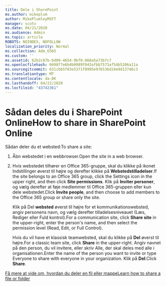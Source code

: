 ```yaml
---
title: Dele i SharePoint
ms.author: mikeplum
author: MikePlumleyMSFT
manager: scotv
ms.date: 04/21/2020
ms.audience: Admin
ms.topic: article
ROBOTS: NOINDEX, NOFOLLOW
localization_priority: Normal
ms.collection: Adm_O365
ms.custom: ''
ms.assetid: 62b2c87b-6d09-4654-9bf0-868a5e73b7c7
ms.openlocfilehash: 0498f7e6b4b0989f043afbb7573af54b5206a11a
ms.sourcegitcommit: 631cbb5f03e5371f0995e976536d24e9d13746c3
ms.translationtype: MT
ms.contentlocale: da-DK
ms.lasthandoff: 04/22/2020
ms.locfileid: "43742361"
---
```

# <a name="how-to-share-in-sharepoint-online"></a><span data-ttu-id="dbf04-102">Sådan deles du i SharePoint Online</span><span class="sxs-lookup"><span data-stu-id="dbf04-102">How to share in SharePoint Online</span></span>

<span data-ttu-id="dbf04-103">Sådan deler du et websted:</span><span class="sxs-lookup"><span data-stu-id="dbf04-103">To share a site:</span></span>
  
1. <span data-ttu-id="dbf04-104">Åbn webstedet i en webbrowser.</span><span class="sxs-lookup"><span data-stu-id="dbf04-104">Open the site in a web browser.</span></span>
    
2. <span data-ttu-id="dbf04-105">Hvis webstedet tilhører en Office 365-gruppe, skal du klikke på ikonet Indstillinger øverst til højre og derefter klikke på **Webstedstilladelser**.</span><span class="sxs-lookup"><span data-stu-id="dbf04-105">If the site belongs to an Office 365 group, click the Settings icon in the upper right, and then click **Site permissions**.</span></span> <span data-ttu-id="dbf04-106">Klik på **Inviter personer**, og vælg derefter at føje medlemmer til Office 365-gruppen eller kun dele webstedet.</span><span class="sxs-lookup"><span data-stu-id="dbf04-106">Click **Invite people**, and then choose to add members to the Office 365 group or share only the site.</span></span> 
    
    <span data-ttu-id="dbf04-107">Klik på Del **websted** øverst til højre for et kommunikationswebsted, angiv personens navn, og vælg derefter tilladelsesniveauet (Læs, Rediger eller Fuld kontrol).</span><span class="sxs-lookup"><span data-stu-id="dbf04-107">For a communication site, click **Share site** in the upper-right, enter the person's name, and then select the permission level (Read, Edit, or Full Control).</span></span> 
    
    <span data-ttu-id="dbf04-108">Hvis du vil have et klassisk teamwebsted, skal du klikke på **Del** øverst til højre.</span><span class="sxs-lookup"><span data-stu-id="dbf04-108">For a classic team site, click **Share** in the upper-right.</span></span> <span data-ttu-id="dbf04-109">Angiv navnet på den person, du vil invitere, eller skriv Alle, der skal deles med alle i organisationen.</span><span class="sxs-lookup"><span data-stu-id="dbf04-109">Enter the name of the person you want to invite or type Everyone to share with everyone in your organization.</span></span> <span data-ttu-id="dbf04-110">Klik på **Del**.</span><span class="sxs-lookup"><span data-stu-id="dbf04-110">Click **Share**.</span></span>
    
[<span data-ttu-id="dbf04-111">Få mere at vide om, hvordan du deler en fil eller mappe</span><span class="sxs-lookup"><span data-stu-id="dbf04-111">Learn how to share a file or folder</span></span>](https://go.microsoft.com/fwlink/?linkid=511430)
  

